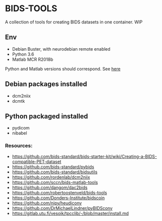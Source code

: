 # BIDS-TOOLS

A collection of tools for creating BIDS datasets in one container. WIP

## Env

- Debian Buster, with neurodebian remote enabled
- Python 3.6
- Matlab MCR R2018b

Python and Matlab versions should correspond. See [here](https://www.mathworks.com/content/dam/mathworks/mathworks-dot-com/support/sysreq/files/python-compatibility.pdf)

## Debian packages installed

- dcm2niix
- dcmtk

## Python packaged installed

- pydicom
- nibabel

### Resources:

- https://github.com/bids-standard/bids-starter-kit/wiki/Creating-a-BIDS-compatible-PET-dataset
- https://github.com/bids-standard/pybids
- https://github.com/bids-standard/bidsutils
- https://github.com/rordenlab/dcm2niix
- https://github.com/sccn/bids-matlab-tools
- https://github.com/dangom/dac2bids
- https://github.com/robertoostenveld/bids-tools
- https://github.com/Donders-Institute/bidscoin
- https://github.com/nipy/heudiconv
- https://github.com/DrMichaelLindner/pyBIDSconv
- https://gitlab.utu.fi/vesoik/tpcclib/-/blob/master/install.md


